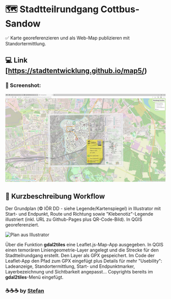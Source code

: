 # :world_map: Stadtteilrundgang Cottbus-Sandow
:white_check_mark: Karte georeferenzieren und als Web-Map publizieren mit Standortermittlung.

## :computer: Link [https://stadtentwicklung.github.io/map5/)

### :camera_flash: Screenshot:
![Screenshot der GitHub-Pages App](https://raw.githubusercontent.com/stadtentwicklung/map5/master/img/screenshot.PNG)

## :rocket: Kurzbeschreibung Workflow

Der Grundplan (© IÖR DD - siehe Legende/Kartenspiegel) in Illustrator mit Start- und Endpunkt, Route und Richtung sowie "Klebenotiz"-Legende illustriert (inkl. URL zu Github-Pages plus QR-Code-Bild). In QGIS georeferenziert.

![Plan aus Illustrator](https://raw.githubusercontent.com/stadtentwicklung/map4/master/img/plan.PNG)

Über die Funktion **gdal2tiles** eine Leaflet.js-Map-App ausgegeben. In QGIS einen temorären Liniengeometrie-Layer angelegt und die Strecke für den Stadtteilrundgang erstellt. Den Layer als GPX gespeichert. Im Code der Leaflet-App den Pfad zum GPX eingefügt plus Details für mehr "Usebility": Ladeanzeige, Standortermittlung, Start- und Endpunktmarker, Layerbezeichnung und Sichtbarkeit angepasst... Copyrights bereits im **gdal2tiles**-Menü eingefügt.   

### :coffee::coffee::coffee: by [Stefan](https://github.com/stefanstoehr)
